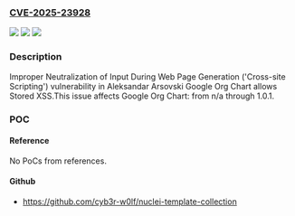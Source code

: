 ### [CVE-2025-23928](https://cve.mitre.org/cgi-bin/cvename.cgi?name=CVE-2025-23928)
![](https://img.shields.io/static/v1?label=Product&message=Google%20Org%20Chart&color=blue)
![](https://img.shields.io/static/v1?label=Version&message=n%2Fa%3C%3D%201.0.1%20&color=brighgreen)
![](https://img.shields.io/static/v1?label=Vulnerability&message=CWE-79%20Improper%20Neutralization%20of%20Input%20During%20Web%20Page%20Generation%20('Cross-site%20Scripting')&color=brighgreen)

### Description

Improper Neutralization of Input During Web Page Generation ('Cross-site Scripting') vulnerability in Aleksandar Arsovski Google Org Chart allows Stored XSS.This issue affects Google Org Chart: from n/a through 1.0.1.

### POC

#### Reference
No PoCs from references.

#### Github
- https://github.com/cyb3r-w0lf/nuclei-template-collection

